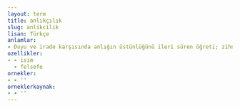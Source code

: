 ```yaml
---
layout: term
title: anlıkçılık
slug: anlikcilik
lisan: Türkçe
anlamlar:
- Duyu ve irade karşısında anlığın üstünlüğünü ileri süren öğreti; zihniye, entelektüalizm
ozellikler:
- - isim
  - felsefe
ornekler:
- - ''
orneklerkaynak:
- - ''
---
```

